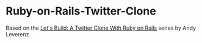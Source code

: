 # Ruby-on-Rails-Twitter-Clone
Based on the [Let's Build: A Twitter Clone With Ruby on Rails](https://www.youtube.com/watch?v=5gUysPm64a4&list=PL01nNIgQ4uxNkDZNMON-TrzDVNIk3cOz4&index=4) series by Andy Leverenz